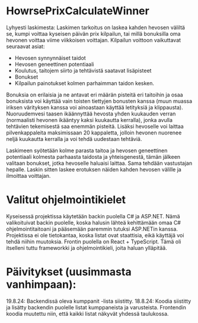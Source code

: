 # HowrsePrixCalculateWinner

Lyhyesti laskimesta:
Laskimen tarkoitus on laskea kahden hevosen väliltä se, kumpi voittaa kyseisen päivän prix kilpailun, tai millä bonuksilla oma hevonen voittaa viime viikkoisen voittajan.
Kilpailun voittoon vaikuttavat seuraavat asiat:
* Hevosen synnynnäiset taidot
* Hevosen geneettinen potentiaali
* Koulutus, taitojem siirto ja tehtävistä saatavat lisäpisteet
* Bonukset
* Kilpailun painotukset kolmen parhaimman taidon kesken.

Bonuksia on erilaisia ja ne antavat eri määrän pisteitä eri taitoihin ja osaa bonuksista voi käyttää vain toisten tiettyjen bonusten kanssa (muun muassa iriksen värityksen kanssa voi ainoastaan käyttää letityksiä ja klippausta). Nuoruudemvesi taasen ikäännyttää hevosta yhden kuukauden verran (normaalisti hevonen ikääntyy kaksi kuukautta kerralla), jonka avulla tehtävien tekemisestä saa enemmän pisteitä. Lisäksi hevoselle voi laittaa pilvenkappaleita maksimissaan 20 kappaletta, jolloin hevonen nuorenee neljä kuukautta kerralla ja voi tehdä uudestaan tehtäviä.

Laskimeen syötetään kolme parasta taitoa ja hevosen geneettinen potentiaali kolmesta parhaasta taidosta ja yhteisgenestä, tämän jälkeen valitaan bonukset, jotka hevoselle haluaisi laittaa. Sama tehdään vastustajan hepalle. Laskin sitten laskee erotuksen näiden kahden hevosen välille ja ilmoittaa voittajan.

# Valitut ohjelmointikielet
Kyseisessä projektissa käytetään backin puolella C# ja ASP.NET. Nämä valikoituivat backin puolelle, koska halusin lähteä kehittämään omaa C# ohjelmointitaitoani ja pääsemään paremmin tutuksi ASP.NETin kanssa. Projektissa ei ole tietokantaa, koska listat ovat staattisia, eikä käyttäjä voi tehdä niihin muutoksia. Frontin puolella on React + TypeScript. Tämä oli itselleni tuttu frameworkki ja ohjelmointikieli, joita haluan ylläpitää.


# Päivitykset (uusimmasta vanhimpaan):

19.8.24: Backendissä oleva kumppanit -lista siistitty.
18.8.24: Koodia siistitty ja lisätty backendin puolelle listat kumppaneista ja varusteista. Frontendin koodia muutettu niin, että kaikki listat näkyvät yhdessä taulukossa.
